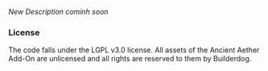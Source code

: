 *New Description cominh soon*

### License

The code falls under the LGPL v3.0 license. All assets of the Ancient Aether Add-On are unlicensed and all rights are reserved to them by Builderdog.

